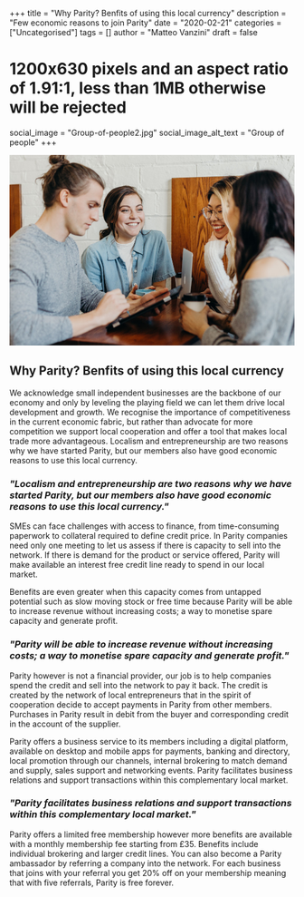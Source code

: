 +++
title = "Why Parity? Benfits of using this local currency"
description = "Few economic reasons to join Parity"
date = "2020-02-21"
categories = ["Uncategorised"]
tags = []
author = "Matteo Vanzini"
draft = false
# 1200x630 pixels and an aspect ratio of 1.91:1, less than 1MB otherwise will be rejected
social_image = "Group-of-people2.jpg"
social_image_alt_text = "Group of people"
+++

![Group of people](Group-of-people2.jpg)

## Why Parity? Benfits of using this local currency

We acknowledge small independent businesses are the backbone of our economy and only by leveling the playing field we can let them drive local development and growth. We recognise the importance of competitiveness in the current economic fabric, but rather than advocate for more competition we support local cooperation and offer a tool that makes local trade more advantageous. Localism and entrepreneurship are two reasons why we have started Parity, but our members also have good economic reasons to use this local currency.

### _"Localism and entrepreneurship are two reasons why we have started Parity, but our members also have good economic reasons to use this local currency."_

SMEs can face challenges with access to finance, from time-consuming paperwork to collateral required to define credit price. In Parity companies need only one meeting to let us assess if there is capacity to sell into the network. If there is demand for the product or service offered, Parity will make available an interest free credit line ready to spend in our local market.

Benefits are even greater when this capacity comes from untapped potential such as slow moving stock or free time because Parity will be able to increase revenue without increasing costs; a way to monetise spare capacity and generate profit.

### _"Parity will be able to increase revenue without increasing costs; a way to monetise spare capacity and generate profit."_

Parity however is not a financial provider, our job is to help companies spend the credit and sell into the network to pay it back. The credit is created by the network of local entrepreneurs that in the spirit of cooperation decide to accept payments in Parity from other members. Purchases in Parity result in debit from the buyer and corresponding credit in the account of the supplier.

Parity offers a business service to its members including a digital platform, available on desktop and mobile apps for payments, banking and directory, local promotion through our channels, internal brokering to match demand and supply, sales support and networking events. Parity facilitates business relations and support transactions within this complementary local market.

### _"Parity facilitates business relations and support transactions within this complementary local market."_

Parity offers a limited free membership however more benefits are available with a monthly membership fee starting from £35. Benefits include individual brokering and larger credit lines. You can also become a Parity ambassador by referring a company into the network. For each business that joins with your referral you get 20% off on your membership meaning that with five referrals, Parity is free forever.
